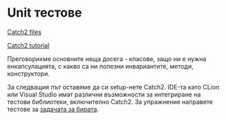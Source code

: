 # Unit тестове

[Catch2 files](https://github.com/semerdzhiev/oop-2020-21/tree/main/inf-2-practical/04.%20Unit%20Tests/catch2)

[Catch2 tutorial](https://github.com/catchorg/Catch2/blob/devel/docs/tutorial.md#top)

Преговорихме основните неща досега - класове, защо ни е нужна енкапсулацията, с какво са ни полезни инвариантите, методи, конструктори. 

За следващия път оставяме да си setup-нете Catch2. IDE-та като CLion или Visual Studio имат различни възможности за интегриране на тестови библиотеки, включително Catch2. За упражнение направете тестове за [задачата за бирата](https://github.com/semerdzhiev/oop-2020-21/blob/main/inf-2-practical/03.%20Classes%2C%20Encapsulation%2C%20Invariants/problems.md).
